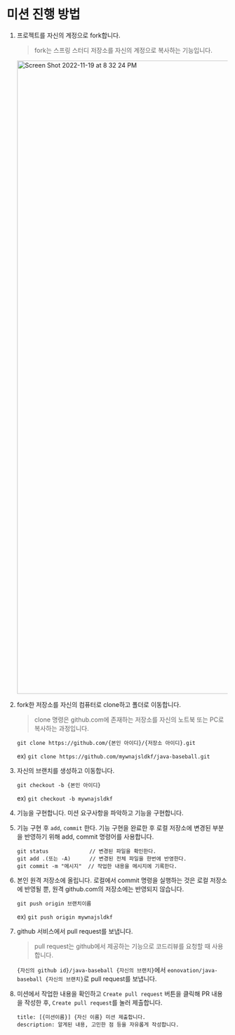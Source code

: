 # 미션 진행 방법

1. 프로젝트를 자신의 계정으로 fork합니다.
    > fork는 스프링 스터디 저장소를 자신의 계정으로 복사하는 기능입니다.
   > 
   <img width="1439" alt="Screen Shot 2022-11-19 at 8 32 24 PM" src="https://user-images.githubusercontent.com/47661695/202848677-164cf284-e38a-434b-9e7d-572060233f4c.png">

2. fork한 저장소를 자신의 컴퓨터로 clone하고 폴더로 이동합니다.
    > clone 명령은 github.com에 존재하는 저장소를 자신의 노트북 또는 PC로 복사하는 과정입니다.
    ```
   git clone https://github.com/{본인 아이디}/{저장소 아이디}.git
   ```
   ex) `git clone https://github.com/mywnajsldkf/java-baseball.git`

3. 자신의 브랜치를 생성하고 이동합니다.
    ```
   git checkout -b {본인 아이디}
   ```
   ex) `git checkout -b mywnajsldkf`

4. 기능을 구현합니다.
    미션 요구사항을 파악하고 기능을 구현합니다.

5. 기능 구현 후 `add`, `commit` 한다.
    기능 구현을 완료한 후 로컬 저장소에 변경된 부분을 반영하기 위해 add, commit 명령어를 사용합니다.
    ```
   git status             // 변경된 파일을 확인한다.
   git add .(또는 -A)      // 변경된 전체 파일을 한번에 반영한다.
   git commit -m "메시지"  // 작업한 내용을 메시지에 기록한다.
   ```
   
6. 본인 원격 저장소에 올립니다.
    로컬에서 commit 명령을 실행하는 것은 로컬 저장소에 반영될 뿐, 원격 github.com의 저장소에는 반영되지 않습니다.
    ```
   git push origin 브랜치이름
   ```
   ex) `git push origin mywnajsldkf`

7. github 서비스에서 pull request를 보냅니다.
    > pull request는 github에서 제공하는 기능으로 코드리뷰를 요청할 때 사용합니다.

    `{자신의 github id}/java-baseball {자신의 브랜치}`에서 `eonovation/java-baseball {자신의 브랜치}`로 pull request를 보냅니다.

8. 미션에서 작업한 내용을 확인하고 `Create pull request` 버튼을 클릭해 PR 내용을 작성한 후, `Create pull request`를 눌러 제출합니다.
    ```
   title: [{미션이름}] {자신 이름} 미션 제출합니다.
   description: 알게된 내용, 고민한 점 등을 자유롭게 작성합니다.
   ```